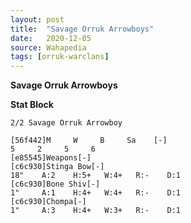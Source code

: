 ```yaml
---
layout: post
title:  "Savage Orruk Arrowboys"
date:   2020-12-05
source: Wahapedia
tags: [orruk-warclans]
---
```


**Savage Orruk Arrowboys**

**Stat Block**
```
2/2 Savage Orruk Arrowboy
```

```
[56f442]M     W     B     Sa    [-]
5     2     5     6     
[e85545]Weapons[-]
[c6c930]Stinga Bow[-]
18"    A:2    H:5+   W:4+   R:-    D:1   
[c6c930]Bone Shiv[-]
1"     A:1    H:4+   W:4+   R:-    D:1   
[c6c930]Chompa[-]
1"     A:3    H:4+   W:3+   R:-    D:1   
```


